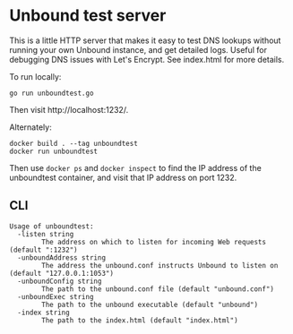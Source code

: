 # Unbound test server

This is a little HTTP server that makes it easy to test DNS lookups without
running your own Unbound instance, and get detailed logs. Useful for debugging
DNS issues with Let's Encrypt. See index.html for more details.

To run locally:

```
go run unboundtest.go
```

Then visit http://localhost:1232/.

Alternately:

```
docker build . --tag unboundtest
docker run unboundtest
```

Then use `docker ps` and `docker inspect` to find the IP address of the
unboundtest container, and visit that IP address on port 1232.

## CLI
```
Usage of unboundtest:
  -listen string
        The address on which to listen for incoming Web requests (default ":1232")
  -unboundAddress string
        The address the unbound.conf instructs Unbound to listen on (default "127.0.0.1:1053")
  -unboundConfig string
        The path to the unbound.conf file (default "unbound.conf")
  -unboundExec string
        The path to the unbound executable (default "unbound")
  -index string
        The path to the index.html (default "index.html")
```
